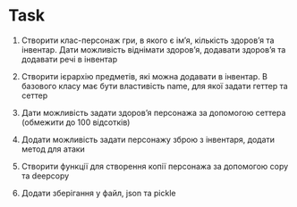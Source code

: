 # Task

1) Створити клас-персонаж гри, в якого є імʼя, кількість здоровʼя та інвентар. Дати можливість віднімати здоровʼя, додавати здоровʼя та додавати речі в інвентар

2) Створити ієрархію предметів, які можна додавати в інвентар. В базового класу має бути властивість name, для якої задати геттер та сеттер

3) Дати можливість задати здоровʼя персонажа за допомогою сеттера (обмежити до 100 відсотків)

4) Додати можливість задати персонажу зброю з інвентаря, додати метод для атаки

5) Створити функції для створення копії персонажа за допомогою copy та deepcopy

6) Додати зберігання у файл, json та pickle
